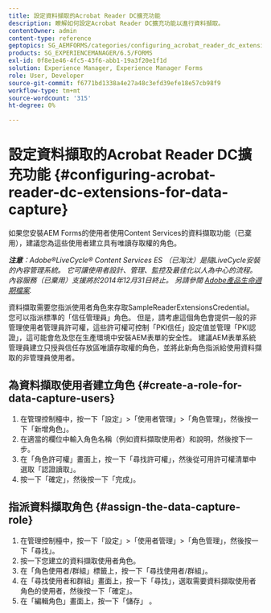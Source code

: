 ```yaml
---
title: 設定資料擷取的Acrobat Reader DC擴充功能
description: 瞭解如何設定Acrobat Reader DC擴充功能以進行資料擷取。
contentOwner: admin
content-type: reference
geptopics: SG_AEMFORMS/categories/configuring_acrobat_reader_dc_extensions
products: SG_EXPERIENCEMANAGER/6.5/FORMS
exl-id: 0f8e1e46-4fc5-43f6-abb1-19a3f20e1f1d
solution: Experience Manager, Experience Manager Forms
role: User, Developer
source-git-commit: f6771bd1338a4e27a48c3efd39efe18e57cb98f9
workflow-type: tm+mt
source-wordcount: '315'
ht-degree: 0%

---
```


# 設定資料擷取的Acrobat Reader DC擴充功能 {#configuring-acrobat-reader-dc-extensions-for-data-capture}

如果您安裝AEM Forms的使用者使用Content Services的資料擷取功能（已棄用），建議您為這些使用者建立具有唯讀存取權的角色。

***注意&#x200B;**：Adobe®LiveCycle® Content Services ES （已淘汰）是隨LiveCycle安裝的內容管理系統。 它可讓使用者設計、管理、監控及最佳化以人為中心的流程。 內容服務（已棄用）支援將於2014年12月31日終止。 另請參閱 [Adobe產品生命週期檔案](https://helpx.adobe.com/tw/support/programs/eol-matrix.html).*

資料擷取需要您指派使用者角色來存取SampleReaderExtensionsCredential。 您可以指派標準的「信任管理員」角色。 但是，請考慮這個角色會提供一般的非管理使用者管理員許可權，這些許可權可控制「PKI信任」設定值並管理「PKI認證」，這可能會危及您在生產環境中安裝AEM表單的安全性。 建議AEM表單系統管理員建立只授與信任存放區唯讀存取權的角色，並將此新角色指派給使用資料擷取的非管理員使用者。

## 為資料擷取使用者建立角色 {#create-a-role-for-data-capture-users}

1. 在管理控制檯中，按一下「設定」>「使用者管理」>「角色管理」，然後按一下「新增角色」。
1. 在適當的欄位中輸入角色名稱（例如資料擷取使用者）和說明，然後按下一步。
1. 在「角色許可權」畫面上，按一下「尋找許可權」，然後從可用許可權清單中選取「認證讀取」。
1. 按一下「確定」，然後按一下「完成」。

## 指派資料擷取角色 {#assign-the-data-capture-role}

1. 在管理控制檯中，按一下「設定」>「使用者管理」>「角色管理」，然後按一下「尋找」。
1. 按一下您建立的資料擷取使用者角色。
1. 在「角色使用者/群組」標籤上，按一下「尋找使用者/群組」。
1. 在「尋找使用者和群組」畫面上，按一下「尋找」，選取需要資料擷取使用者角色的使用者，然後按一下「確定」。
1. 在「編輯角色」畫面上，按一下「儲存」 。
